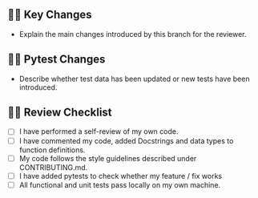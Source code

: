 ## :man_artist:  Key Changes

- Explain the main changes introduced by this branch for the reviewer.

## :man_scientist:  Pytest Changes

- Describe whether test data has been updated or new tests have been introduced.

## :male_detective:  Review Checklist

- [ ] I have performed a self-review of my own code.
- [ ] I have commented my code, added Docstrings and data types to function definitions.
- [ ] My code follows the style guidelines described under CONTRIBUTING.md.
- [ ] I have added pytests to check whether my feature / fix works
- [ ] All functional and unit tests pass locally on my own machine.
